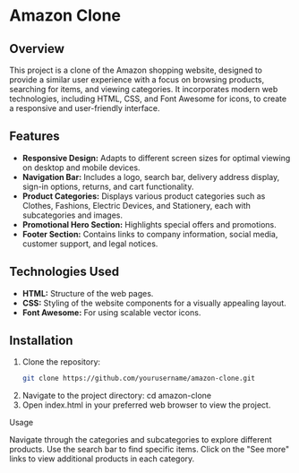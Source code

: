 # Amazon Clone

## Overview
This project is a clone of the Amazon shopping website, designed to provide a similar user experience with a focus on browsing products, searching for items, and viewing categories. It incorporates modern web technologies, including HTML, CSS, and Font Awesome for icons, to create a responsive and user-friendly interface.

## Features
- **Responsive Design:** Adapts to different screen sizes for optimal viewing on desktop and mobile devices.
- **Navigation Bar:** Includes a logo, search bar, delivery address display, sign-in options, returns, and cart functionality.
- **Product Categories:** Displays various product categories such as Clothes, Fashions, Electric Devices, and Stationery, each with subcategories and images.
- **Promotional Hero Section:** Highlights special offers and promotions.
- **Footer Section:** Contains links to company information, social media, customer support, and legal notices.

## Technologies Used
- **HTML:** Structure of the web pages.
- **CSS:** Styling of the website components for a visually appealing layout.
- **Font Awesome:** For using scalable vector icons.

 ## Installation
1. Clone the repository:
   ```bash
   git clone https://github.com/yourusername/amazon-clone.git
2. Navigate to the project directory:
   cd amazon-clone
3. Open index.html in your preferred web browser to view the project.



Usage

Navigate through the categories and subcategories to explore different products.
Use the search bar to find specific items.
Click on the "See more" links to view additional products in each category.
